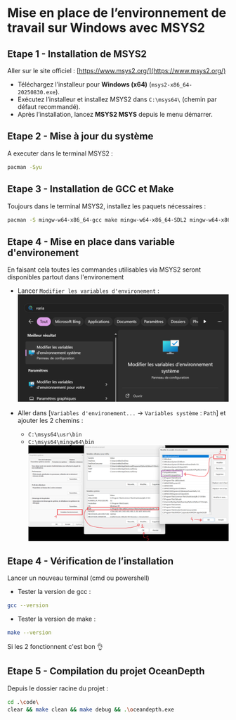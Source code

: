# Mise en place de l’environnement de travail sur Windows avec MSYS2

## Etape 1 - Installation de MSYS2

Aller sur le site officiel : [https://www.msys2.org/](https://www.msys2.org/)

- Téléchargez l’installeur pour **Windows (x64)** (`msys2-x86_64-20250830.exe`).
- Exécutez l’installeur et installez MSYS2 dans `C:\msys64\` (chemin par défaut recommandé).
- Après l’installation, lancez **MSYS2 MSYS** depuis le menu démarrer.

## Etape 2 - Mise à jour du système

A executer dans le terminal MSYS2 :
```bash
pacman -Syu
```

## Etape 3 - Installation de GCC et Make

Toujours dans le terminal MSYS2, installez les paquets nécessaires :

```bash
pacman -S mingw-w64-x86_64-gcc make mingw-w64-x86_64-SDL2 mingw-w64-x86_64-SDL2_image mingw-w64-x86_64-SDL2_mixer mingw-w64-x86_64-SDL2_ttf
```

## Etape 4 - Mise en place dans variable d'environement

En faisant cela toutes les commandes utilisables via MSYS2 seront disponibles partout dans l'environement 

- Lancer `Modifier les variables d'environement` :
![`setup_1.png`](./src/setup_1.png)

- Aller dans [`Variables d'environement...` -> `Variables système` : `Path`] et ajouter les 2 chemins :
    - `C:\msys64\usr\bin`
    - `C:\msys64\mingw64\bin`
![`setup_2.png`](./src/setup_2.png)

## Etape 4 - Vérification de l’installation

Lancer un nouveau terminal (cmd ou powershell)

- Tester la version de gcc :
```bash
gcc --version
```

- Tester la version de make :
```bash
make --version
```

Si les 2 fonctionnent c'est bon 👌

## Etape 5 - Compilation du projet OceanDepth

Depuis le dossier racine du projet :

```bash
cd .\code\
clear && make clean && make debug && .\oceandepth.exe
```
